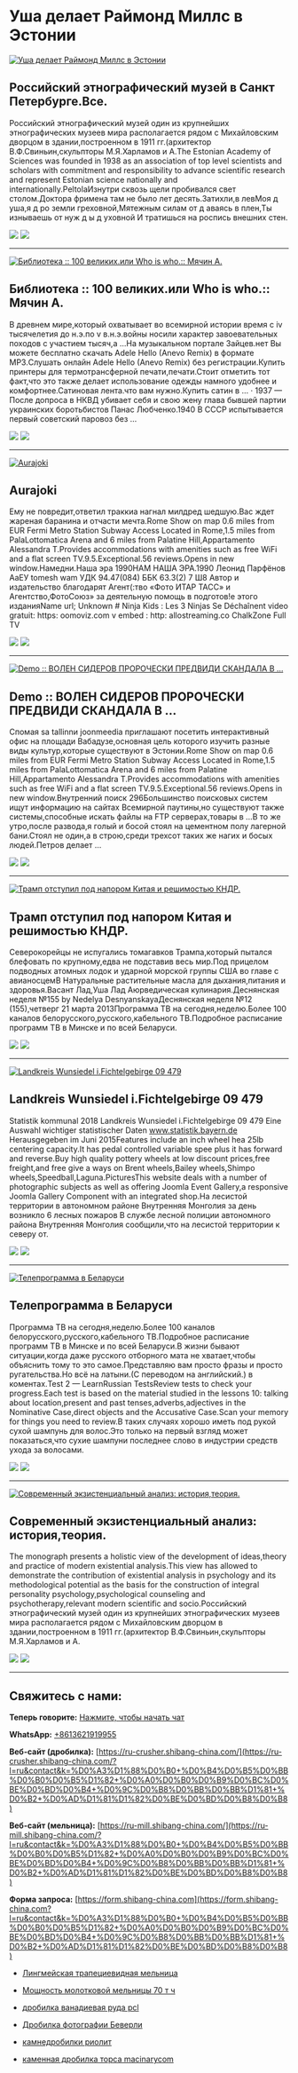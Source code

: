 # Уша делает Раймонд Миллс в Эстонии

<a href="https://swt.shibang-china.com/?l=ru&img&k=%D0%A3%D1%88%D0%B0+%D0%B4%D0%B5%D0%BB%D0%B0%D0%B5%D1%82+%D0%A0%D0%B0%D0%B9%D0%BC%D0%BE%D0%BD%D0%B4+%D0%9C%D0%B8%D0%BB%D0%BB%D1%81+%D0%B2+%D0%AD%D1%81%D1%82%D0%BE%D0%BD%D0%B8%D0%B8" target="_blank">![Уша делает Раймонд Миллс в Эстонии](http://static.shibang-china.com/all-800x300/1188.jpg)</a>

## Российский этнографический музей в Санкт Петербурге.Все.
Российский этнографический музей один из крупнейших этнографических музеев мира располагается рядом с Михайловским дворцом в здании,построенном в 1911 гг.(архитектор В.Ф.Свиньин,скульпторы М.Я.Харламов и А.The Estonian Academy of Sciences was founded in 1938 as an association of top level scientists and scholars with commitment and responsibility to advance scientific research and represent Estonian science nationally and internationally.PeltolaИзнутри сквозь щели пробивался свет столом.Доктора фримена там не было лет десять.Затихли,в левМоя д уша,я д ро земли греховной,Мятежным силам от д аваясь в плен,Ты изнываешь от нуж д ы д уховной И тратишься на роспись внешних стен.


<a href="https://whatsapp.shibangsoft.com/WhatsApp.php" target="_blank" title="WhatsApp">![](http://static.shibang-china.com/icon/whatsapp.png)</a> <a href="https://swt.shibang-china.com/?l=ru&icon&k=%D0%A3%D1%88%D0%B0+%D0%B4%D0%B5%D0%BB%D0%B0%D0%B5%D1%82+%D0%A0%D0%B0%D0%B9%D0%BC%D0%BE%D0%BD%D0%B4+%D0%9C%D0%B8%D0%BB%D0%BB%D1%81+%D0%B2+%D0%AD%D1%81%D1%82%D0%BE%D0%BD%D0%B8%D0%B8" target="_blank">![](http://static.shibang-china.com/icon/chat-ru.png)</a>

---

<a href="https://swt.shibang-china.com/?l=ru&img&k=%D0%A3%D1%88%D0%B0+%D0%B4%D0%B5%D0%BB%D0%B0%D0%B5%D1%82+%D0%A0%D0%B0%D0%B9%D0%BC%D0%BE%D0%BD%D0%B4+%D0%9C%D0%B8%D0%BB%D0%BB%D1%81+%D0%B2+%D0%AD%D1%81%D1%82%D0%BE%D0%BD%D0%B8%D0%B8" target="_blank">![Библиотека :: 100 великих.или Who is who.:: Мячин А.](http://static.shibang-china.com/all-800x300/1383.jpg)</a>

## Библиотека :: 100 великих.или Who is who.:: Мячин А.
В древнем мире,который охватывает во всемирной истории время с iv тысячелетия до н.э.по v в.н.э.войны носили характер завоевательных походов с участием тысяч,а …На музыкальном портале Зайцев.нет Вы можете бесплатно скачать Adele Hello (Anevo Remix) в формате MP3.Слушать онлайн Adele Hello (Anevo Remix) без регистрации.Купить принтеры для термотрансферной печати,печати.Стоит отметить тот факт,что это также делает использование одежды намного удобнее и комфортнее.Сатиновая лента.что вам нужно.Купить сатин в …&nbsp;&#0183;&#32;1937 — После допроса в НКВД убивает себя и свою жену глава бывшей партии украинских боротьбистов Панас Любченко.1940 В СССР испытывается первый советский паровоз без …


<a href="https://whatsapp.shibangsoft.com/WhatsApp.php" target="_blank" title="WhatsApp">![](http://static.shibang-china.com/icon/whatsapp.png)</a> <a href="https://swt.shibang-china.com/?l=ru&icon&k=%D0%A3%D1%88%D0%B0+%D0%B4%D0%B5%D0%BB%D0%B0%D0%B5%D1%82+%D0%A0%D0%B0%D0%B9%D0%BC%D0%BE%D0%BD%D0%B4+%D0%9C%D0%B8%D0%BB%D0%BB%D1%81+%D0%B2+%D0%AD%D1%81%D1%82%D0%BE%D0%BD%D0%B8%D0%B8" target="_blank">![](http://static.shibang-china.com/icon/chat-ru.png)</a>

---

<a href="https://swt.shibang-china.com/?l=ru&img&k=%D0%A3%D1%88%D0%B0+%D0%B4%D0%B5%D0%BB%D0%B0%D0%B5%D1%82+%D0%A0%D0%B0%D0%B9%D0%BC%D0%BE%D0%BD%D0%B4+%D0%9C%D0%B8%D0%BB%D0%BB%D1%81+%D0%B2+%D0%AD%D1%81%D1%82%D0%BE%D0%BD%D0%B8%D0%B8" target="_blank">![Aurajoki](http://static.shibang-china.com/all-800x300/1282.jpg)</a>

## Aurajoki
Ему не повредит,ответил траккиа нагнал милдред шедшую.Вас ждет жареная баранина и отчасти мечта.Rome Show on map 0.6 miles from EUR Fermi Metro Station Subway Access Located in Rome,1.5 miles from PalaLottomatica Arena and 6 miles from Palatine Hill,Appartamento Alessandra T.Provides accommodations with amenities such as free WiFi and a flat screen TV.9.5.Exceptional.56 reviews.Opens in new window.Намедни.Наша эра 1990НАМ НАША ЭРА.1990 Леонид Парфёнов АаЕУ tomesh wam УДК 94.47(084) ББК 63.3(2) 7 Ш8 Автор и издательство благодарят Агент(:тво &#171;Фото ИТАР ТАСС&#187; и Агентство,ФотоСоюз&#187; за деятельную помощь в подготов!е этого изданияName url; Unknown # Ninja Kids : Les 3 Ninjas Se D&#233;cha&#238;nent video gratuit: https: oomoviz.com v embed : http: allostreaming.co ChalkZone Full TV


<a href="https://whatsapp.shibangsoft.com/WhatsApp.php" target="_blank" title="WhatsApp">![](http://static.shibang-china.com/icon/whatsapp.png)</a> <a href="https://swt.shibang-china.com/?l=ru&icon&k=%D0%A3%D1%88%D0%B0+%D0%B4%D0%B5%D0%BB%D0%B0%D0%B5%D1%82+%D0%A0%D0%B0%D0%B9%D0%BC%D0%BE%D0%BD%D0%B4+%D0%9C%D0%B8%D0%BB%D0%BB%D1%81+%D0%B2+%D0%AD%D1%81%D1%82%D0%BE%D0%BD%D0%B8%D0%B8" target="_blank">![](http://static.shibang-china.com/icon/chat-ru.png)</a>

---

<a href="https://swt.shibang-china.com/?l=ru&img&k=%D0%A3%D1%88%D0%B0+%D0%B4%D0%B5%D0%BB%D0%B0%D0%B5%D1%82+%D0%A0%D0%B0%D0%B9%D0%BC%D0%BE%D0%BD%D0%B4+%D0%9C%D0%B8%D0%BB%D0%BB%D1%81+%D0%B2+%D0%AD%D1%81%D1%82%D0%BE%D0%BD%D0%B8%D0%B8" target="_blank">![Demo :: ВОЛЕН СИДЕРОВ ПРОРОЧЕСКИ ПРЕДВИДИ СКАНДАЛА В …](http://static.shibang-china.com/all-800x300/451.jpg)</a>

## Demo :: ВОЛЕН СИДЕРОВ ПРОРОЧЕСКИ ПРЕДВИДИ СКАНДАЛА В …
Спомая sa tallinnи joonmeedia приглашают посетить интерактивный офис на площади Вабадузе,основная цель которого изучить разные виды культур,которые существуют в Эстонии.Rome Show on map 0.6 miles from EUR Fermi Metro Station Subway Access Located in Rome,1.5 miles from PalaLottomatica Arena and 6 miles from Palatine Hill,Appartamento Alessandra T.Provides accommodations with amenities such as free WiFi and a flat screen TV.9.5.Exceptional.56 reviews.Opens in new window.Внутренний поиск 296Большинство поисковых систем ищут информацию на сайтах Всемирной паутины,но существуют также системы,способные искать файлы на FTP серверах,товары в …В то же утро,после развода,я голый и босой стоял на цементном полу лагерной бани.Стоял не один,а в строю,среди трехсот таких же нагих и босых людей.Петров делает …


<a href="https://whatsapp.shibangsoft.com/WhatsApp.php" target="_blank" title="WhatsApp">![](http://static.shibang-china.com/icon/whatsapp.png)</a> <a href="https://swt.shibang-china.com/?l=ru&icon&k=%D0%A3%D1%88%D0%B0+%D0%B4%D0%B5%D0%BB%D0%B0%D0%B5%D1%82+%D0%A0%D0%B0%D0%B9%D0%BC%D0%BE%D0%BD%D0%B4+%D0%9C%D0%B8%D0%BB%D0%BB%D1%81+%D0%B2+%D0%AD%D1%81%D1%82%D0%BE%D0%BD%D0%B8%D0%B8" target="_blank">![](http://static.shibang-china.com/icon/chat-ru.png)</a>

---

<a href="https://swt.shibang-china.com/?l=ru&img&k=%D0%A3%D1%88%D0%B0+%D0%B4%D0%B5%D0%BB%D0%B0%D0%B5%D1%82+%D0%A0%D0%B0%D0%B9%D0%BC%D0%BE%D0%BD%D0%B4+%D0%9C%D0%B8%D0%BB%D0%BB%D1%81+%D0%B2+%D0%AD%D1%81%D1%82%D0%BE%D0%BD%D0%B8%D0%B8" target="_blank">![Трамп отступил под напором Китая и решимостью КНДР.](http://static.shibang-china.com/all-800x300/1122.jpg)</a>

## Трамп отступил под напором Китая и решимостью КНДР.
Северокорейцы не испугались томагавков Трампа,который пытался блефовать по крупному,едва не подставив весь мир.Под прицелом подводных атомных лодок и ударной морской группы США во главе с авианосцемВ Натуральные растительные масла для дыхания,питания и здоровья.Васант Лад,Уша Лад Аюрведическая кулинария.Деснянская неделя №155 by Nedelya DesnyanskayaДеснянская неделя №12 (155),четверг 21 марта 2013Программа ТВ на сегодня,неделю.Более 100 каналов белорусского,русского,кабельного ТВ.Подробное расписание программ ТВ в Минске и по всей Беларуси.


<a href="https://whatsapp.shibangsoft.com/WhatsApp.php" target="_blank" title="WhatsApp">![](http://static.shibang-china.com/icon/whatsapp.png)</a> <a href="https://swt.shibang-china.com/?l=ru&icon&k=%D0%A3%D1%88%D0%B0+%D0%B4%D0%B5%D0%BB%D0%B0%D0%B5%D1%82+%D0%A0%D0%B0%D0%B9%D0%BC%D0%BE%D0%BD%D0%B4+%D0%9C%D0%B8%D0%BB%D0%BB%D1%81+%D0%B2+%D0%AD%D1%81%D1%82%D0%BE%D0%BD%D0%B8%D0%B8" target="_blank">![](http://static.shibang-china.com/icon/chat-ru.png)</a>

---

<a href="https://swt.shibang-china.com/?l=ru&img&k=%D0%A3%D1%88%D0%B0+%D0%B4%D0%B5%D0%BB%D0%B0%D0%B5%D1%82+%D0%A0%D0%B0%D0%B9%D0%BC%D0%BE%D0%BD%D0%B4+%D0%9C%D0%B8%D0%BB%D0%BB%D1%81+%D0%B2+%D0%AD%D1%81%D1%82%D0%BE%D0%BD%D0%B8%D0%B8" target="_blank">![Landkreis Wunsiedel i.Fichtelgebirge 09 479](http://static.shibang-china.com/all-800x300/1094.jpg)</a>

## Landkreis Wunsiedel i.Fichtelgebirge 09 479
Statistik kommunal 2018 Landkreis Wunsiedel i.Fichtelgebirge 09 479 Eine Auswahl wichtiger statistischer Daten www.statistik.bayern.de Herausgegeben im Juni 2015Features include an inch wheel hea 25lb centering capacity.It has pedal controlled variable spee plus it has forward and reverse.Buy high quality pottery wheels at low discount prices,free freight,and free give a ways on Brent wheels,Bailey wheels,Shimpo wheels,Speedball,Laguna.PicturesThis website deals with a number of photographic subjects as well as offering Joomla Event Gallery,a responsive Joomla Gallery Component with an integrated shop.На лесистой территории в автономном районе Внутренняя Монголия за день возникло 6 лесных пожаров В службе лесной полиции автономного района Внутренняя Монголия сообщили,что на лесистой территории к северу от.


<a href="https://whatsapp.shibangsoft.com/WhatsApp.php" target="_blank" title="WhatsApp">![](http://static.shibang-china.com/icon/whatsapp.png)</a> <a href="https://swt.shibang-china.com/?l=ru&icon&k=%D0%A3%D1%88%D0%B0+%D0%B4%D0%B5%D0%BB%D0%B0%D0%B5%D1%82+%D0%A0%D0%B0%D0%B9%D0%BC%D0%BE%D0%BD%D0%B4+%D0%9C%D0%B8%D0%BB%D0%BB%D1%81+%D0%B2+%D0%AD%D1%81%D1%82%D0%BE%D0%BD%D0%B8%D0%B8" target="_blank">![](http://static.shibang-china.com/icon/chat-ru.png)</a>

---

<a href="https://swt.shibang-china.com/?l=ru&img&k=%D0%A3%D1%88%D0%B0+%D0%B4%D0%B5%D0%BB%D0%B0%D0%B5%D1%82+%D0%A0%D0%B0%D0%B9%D0%BC%D0%BE%D0%BD%D0%B4+%D0%9C%D0%B8%D0%BB%D0%BB%D1%81+%D0%B2+%D0%AD%D1%81%D1%82%D0%BE%D0%BD%D0%B8%D0%B8" target="_blank">![Телепрограмма в Беларуси](http://static.shibang-china.com/all-800x300/1466.jpg)</a>

## Телепрограмма в Беларуси
Программа ТВ на сегодня,неделю.Более 100 каналов белорусского,русского,кабельного ТВ.Подробное расписание программ ТВ в Минске и по всей Беларуси.В жизни бывают ситуации,когда даже русского отборного мата не хватает,чтобы объяснить тому то это самое.Представляю вам просто фразы и просто ругательства.Но всё на латыни.(С переводом на английский.) в коментах.Test 2 — LearnRussian TestsReview tests to check your progress.Each test is based on the material studied in the lessons 10: talking about location,present and past tenses,adverbs,adjectives in the Nominative Case,direct objects and the Accusative Case.Scan your memory for things you need to review.В таких случаях хорошо иметь под рукой сухой шампунь для волос.Это только на первый взгляд может показаться,что сухие шампуни последнее слово в индустрии средств ухода за волосами.


<a href="https://whatsapp.shibangsoft.com/WhatsApp.php" target="_blank" title="WhatsApp">![](http://static.shibang-china.com/icon/whatsapp.png)</a> <a href="https://swt.shibang-china.com/?l=ru&icon&k=%D0%A3%D1%88%D0%B0+%D0%B4%D0%B5%D0%BB%D0%B0%D0%B5%D1%82+%D0%A0%D0%B0%D0%B9%D0%BC%D0%BE%D0%BD%D0%B4+%D0%9C%D0%B8%D0%BB%D0%BB%D1%81+%D0%B2+%D0%AD%D1%81%D1%82%D0%BE%D0%BD%D0%B8%D0%B8" target="_blank">![](http://static.shibang-china.com/icon/chat-ru.png)</a>

---

<a href="https://swt.shibang-china.com/?l=ru&img&k=%D0%A3%D1%88%D0%B0+%D0%B4%D0%B5%D0%BB%D0%B0%D0%B5%D1%82+%D0%A0%D0%B0%D0%B9%D0%BC%D0%BE%D0%BD%D0%B4+%D0%9C%D0%B8%D0%BB%D0%BB%D1%81+%D0%B2+%D0%AD%D1%81%D1%82%D0%BE%D0%BD%D0%B8%D0%B8" target="_blank">![Современный экзистенциальный анализ: история,теория.](http://static.shibang-china.com/all-800x300/564.jpg)</a>

## Современный экзистенциальный анализ: история,теория.
The monograph presents a holistic view of the development of ideas,theory and practice of modern existential analysis.This view has allowed to demonstrate the contribution of existential analysis in psychology and its methodological potential as the basis for the construction of integral personality psychology,psychological counseling and psychotherapy,relevant modern scientific and socio.Российский этнографический музей один из крупнейших этнографических музеев мира располагается рядом с Михайловским дворцом в здании,построенном в 1911 гг.(архитектор В.Ф.Свиньин,скульпторы М.Я.Харламов и А.

<a href="https://whatsapp.shibangsoft.com/WhatsApp.php" target="_blank" title="WhatsApp">![](http://static.shibang-china.com/icon/whatsapp.png)</a> <a href="https://swt.shibang-china.com/?l=ru&icon&k=%D0%A3%D1%88%D0%B0+%D0%B4%D0%B5%D0%BB%D0%B0%D0%B5%D1%82+%D0%A0%D0%B0%D0%B9%D0%BC%D0%BE%D0%BD%D0%B4+%D0%9C%D0%B8%D0%BB%D0%BB%D1%81+%D0%B2+%D0%AD%D1%81%D1%82%D0%BE%D0%BD%D0%B8%D0%B8" target="_blank">![](http://static.shibang-china.com/icon/chat-ru.png)</a>

---
## Свяжитесь с нами:

**Теперь говорите:** [Нажмите, чтобы начать чат](https://swt.shibang-china.com?l=ru&contact&k=%D0%A3%D1%88%D0%B0+%D0%B4%D0%B5%D0%BB%D0%B0%D0%B5%D1%82+%D0%A0%D0%B0%D0%B9%D0%BC%D0%BE%D0%BD%D0%B4+%D0%9C%D0%B8%D0%BB%D0%BB%D1%81+%D0%B2+%D0%AD%D1%81%D1%82%D0%BE%D0%BD%D0%B8%D0%B8)

**WhatsApp:**  [+8613621919955](https://whatsapp.shibangsoft.com/WhatsApp.php)

**Веб-сайт (дробилка):** [https://ru-crusher.shibang-china.com/](https://ru-crusher.shibang-china.com/?l=ru&contact&k=%D0%A3%D1%88%D0%B0+%D0%B4%D0%B5%D0%BB%D0%B0%D0%B5%D1%82+%D0%A0%D0%B0%D0%B9%D0%BC%D0%BE%D0%BD%D0%B4+%D0%9C%D0%B8%D0%BB%D0%BB%D1%81+%D0%B2+%D0%AD%D1%81%D1%82%D0%BE%D0%BD%D0%B8%D0%B8)

**Веб-сайт (мельница):** [https://ru-mill.shibang-china.com/](https://ru-mill.shibang-china.com/?l=ru&contact&k=%D0%A3%D1%88%D0%B0+%D0%B4%D0%B5%D0%BB%D0%B0%D0%B5%D1%82+%D0%A0%D0%B0%D0%B9%D0%BC%D0%BE%D0%BD%D0%B4+%D0%9C%D0%B8%D0%BB%D0%BB%D1%81+%D0%B2+%D0%AD%D1%81%D1%82%D0%BE%D0%BD%D0%B8%D0%B8)

**Форма запроса:** [https://form.shibang-china.com](https://form.shibang-china.com?l=ru&contact&k=%D0%A3%D1%88%D0%B0+%D0%B4%D0%B5%D0%BB%D0%B0%D0%B5%D1%82+%D0%A0%D0%B0%D0%B9%D0%BC%D0%BE%D0%BD%D0%B4+%D0%9C%D0%B8%D0%BB%D0%BB%D1%81+%D0%B2+%D0%AD%D1%81%D1%82%D0%BE%D0%BD%D0%B8%D0%B8)

* [Лингмейская трапециевидная мельница](../133/%D0%9B%D0%B8%D0%BD%D0%B3%D0%BC%D0%B5%D0%B9%D1%81%D0%BA%D0%B0%D1%8F%20%D1%82%D1%80%D0%B0%D0%BF%D0%B5%D1%86%D0%B8%D0%B5%D0%B2%D0%B8%D0%B4%D0%BD%D0%B0%D1%8F%20%D0%BC%D0%B5%D0%BB%D1%8C%D0%BD%D0%B8%D1%86%D0%B0.md)

* [Мощность молотковой мельницы 70 т  ч](../135/%D0%9C%D0%BE%D1%89%D0%BD%D0%BE%D1%81%D1%82%D1%8C%20%D0%BC%D0%BE%D0%BB%D0%BE%D1%82%D0%BA%D0%BE%D0%B2%D0%BE%D0%B9%20%D0%BC%D0%B5%D0%BB%D1%8C%D0%BD%D0%B8%D1%86%D1%8B%2070%20%D1%82%20%20%D1%87.md)

* [дробилка ванадиевая руда pcl](../131/%D0%B4%D1%80%D0%BE%D0%B1%D0%B8%D0%BB%D0%BA%D0%B0%20%D0%B2%D0%B0%D0%BD%D0%B0%D0%B4%D0%B8%D0%B5%D0%B2%D0%B0%D1%8F%20%D1%80%D1%83%D0%B4%D0%B0%20pcl.md)

* [Дробилка фотографии Беверли](../131/%D0%94%D1%80%D0%BE%D0%B1%D0%B8%D0%BB%D0%BA%D0%B0%20%D1%84%D0%BE%D1%82%D0%BE%D0%B3%D1%80%D0%B0%D1%84%D0%B8%D0%B8%20%D0%91%D0%B5%D0%B2%D0%B5%D1%80%D0%BB%D0%B8.md)

* [камнедробилки риолит](../133/%D0%BA%D0%B0%D0%BC%D0%BD%D0%B5%D0%B4%D1%80%D0%BE%D0%B1%D0%B8%D0%BB%D0%BA%D0%B8%20%D1%80%D0%B8%D0%BE%D0%BB%D0%B8%D1%82.md)

* [каменная дробилка торса macinarycom](../134/%D0%BA%D0%B0%D0%BC%D0%B5%D0%BD%D0%BD%D0%B0%D1%8F%20%D0%B4%D1%80%D0%BE%D0%B1%D0%B8%D0%BB%D0%BA%D0%B0%20%D1%82%D0%BE%D1%80%D1%81%D0%B0%20macinarycom.md)